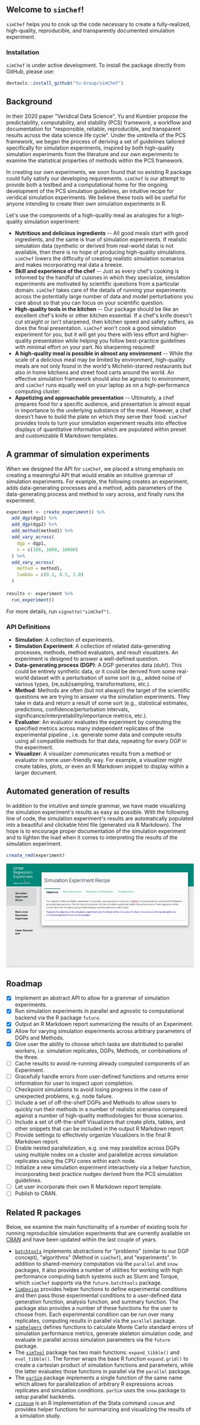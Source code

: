 ## Welcome to `simChef`!

`simChef` helps you to cook up the code necessary to create a fully-realized,
high-quality, reproducible, and transparently documented simulation experiment.

### Installation

`simChef` is under active development. To install the package directly from
GitHub, please use:

```r
devtools::install_github("Yu-Group/simChef")
```

## Background

In their 2020 paper "Veridical Data Science", Yu and Kumbier propose the
predictability, computability, and stability (PCS) framework, a workflow and
documentation for "responsible, reliable, reproducible, and transparent results
across the data science life cycle". Under the umbrella of the PCS framework, we
began the process of deriving a set of guidelines tailored specifically for
simulation experiments, inspired by both high-quality simulation experiments
from the literature and our own experiments to examine the statistical
properties of methods within the PCS framework.

In creating our own experiments, we soon found that no existing R package could
fully satisfy our developing requirements. `simChef` is our attempt to provide
both a testbed and a computational home for the ongoing development of the PCS
simulation guidelines, an intuitive recipe for veridical simulation experiments.
We believe these tools will be useful for anyone intending to create their own
simulation experiments in R.

Let's use the components of a high-quality meal as analogies for a high-quality
simulation experiment:

- **Nutritious and delicious ingredients** -- All good meals start with good
  ingredients, and the same is true of simulation experiments. If realistic
  simulation data (synthetic or derived from real-world data) is not available,
  then there is no hope of producing high-quality simulations. `simChef` lowers
  the difficulty of creating realistic simulation scenarios and makes
  incorporating real data a breeze.
- **Skill and experience of the chef** -- Just as every chef's cooking is
  informed by the handful of cuisines in which they specialize, simulation
  experiments are motivated by scientific questions from a particular domain.
  `simChef` takes care of the details of running your experiments across the
  potentially large number of data and model perturbations you care about so
  that you can focus on your scientific question.
- **High-quality tools in the kitchen** -- Our package should be like an
  excellent chef's knife or other kitchen essential. If a chef's knife doesn't
  cut straight or isn't sharpened, then kitchen speed and safety suffers, as
  does the final presentation. `simChef` won't cook a good simulation experiment
  for you, but it will get you there with less effort and higher-quality
  presentation while helping you follow best-practice guidelines with minimal
  effort on your part. No sharpening required!
- **A high-quality meal is possible in almost any environment** -- While the
  scale of a delicious meal may be limited by environment, high-quality meals
  are not only found in the world's Michelin-starred restaurants but also in
  home kitchens and street food carts around the world. An effective simulation
  framework should also be agnostic to environment, and `simChef` runs equally
  well on your laptop as on a high-performance computing cluster.
- **Appetizing and approachable presentation** -- Ultimately, a chef prepares
  food for a specific audience, and presentation is almost equal in importance to
  the underlying substance of the meal. However, a chef doesn't have to build
  the plate on which they serve their food. `simChef` provides tools to turn
  your simulation experiment results into effective displays of quantitative
  information which are populated within preset and customizable R Markdown
  templates.

## A grammar of simulation experiments

When we designed the API for `simChef`, we placed a strong emphasis on creating
a meaningful API that would enable an intuitive grammar of simulation
experiments. For example, the following creates an experiment, adds
data-generating processes and a method, adds parameters of the data-generating
process and method to vary across, and finally runs the experiment.

```r
experiment <- create_experiment() %>%
  add_dgp(dgp1) %>%
  add_dgp(dgp2) %>%
  add_method(method1) %>%
  add_vary_across(
    dgp = dgp1,
    n = c(100, 1000, 10000)
  ) %>%
  add_vary_across(
    method = method1,
    lambda = c(0.1, 0.5, 1.0)
  )

results <- experiment %>%
  run_experiment()
```

For more details, run `vignette("simChef")`.

### API Definitions

- **Simulation**: A collection of experiments.
- **Simulation Experiment**: A collection of related data-generating processes,
  methods, method evaluators, and result visualizers. An experiment is designed
  to answer a well-defined question.
- **Data-generating process (DGP)**: A DGP generates data (duh!). This could be
  entirely synthetic data, or it could be derived from some real-world dataset
  with a perturbation of some sort (e.g., added noise of various types,
  {re,sub}sampling, transformations, etc.).
- **Method**: Methods are often (but not always!) the target of the scientific
  questions we are trying to answer via the simulation experiments. They take in
  data and return a result of some sort (e.g., statistical estimates,
  predictions, confidence/perturbation intervals,
  significance/interpretability/importance metrics, etc.).
- **Evaluator**: An evaluator evaluates the experiment by computing the
  specified metrics across many independent replicates of the experimental
  pipeline , i.e. generate some data and compute results using all compatible
  methods for that data, repeating for every DGP in the experiment.
- **Visualizer**: A visualizer communicates results from a method or evaluator
  in some user-friendly way. For example, a visualizer might create tables,
  plots, or even an R Markdown snippet to display within a larger document.

## Automated generation of results

In addition to the intuitive and simple grammar, we have made visualizing the
simulation experiment's results as easy as possible. With the following line of
code, the simulation experiment's results are automatically populated into a 
beautiful and clickable html file (generated via R Markdown). The hope is to 
encourage proper documentation of the simulation experiment and to lighten the 
load when it comes to interpreting the results of the simulation experiment.

```r
create_rmd(experiment)
```

![](man/figures/simchef.gif)

## Roadmap

- [x] Implement an abstract API to allow for a grammar of simulation
      experiments.
- [x] Run simulation experiments in parallel and agnostic to computational
      backend via the R package `future`.
- [x] Output an R Markdown report summarizing the results of an Experiment.
- [x] Allow for varying simulation experiments across arbitrary parameters of
      DGPs and Methods.
- [x] Give user the ability to choose which tasks are distributed to parallel
      workers, i.e. simulation replicates, DGPs, Methods, or combinations of the
      three.
- [ ] Cache results to avoid re-running already computed components of an
      Experiment.
- [ ] Gracefully handle errors from user-defined functions and returns error
      information for user to inspect upon completion.
- [ ] Checkpoint simulations to avoid losing progress in the case of unexpected
      problems, e.g. node failure.
- [ ] Include a set of off-the-shelf DGPs and Methods to allow users to quickly
      run their methods in a number of realistic scenarios compared against a
      number of high-quality methodologies for those scenarios.
- [ ] Include a set of off-the-shelf Visualizers that create plots, tables, and
      other snippets that can be included in the output R Markdown report.
- [ ] Provide settings to effectively organize Visualizers in the final R
      Markdown report.
- [ ] Enable nested parallelization, e.g. one may paralellize across DGPs using
      multiple nodes on a cluster and parallelize across simulation replicates
      using the CPU cores within each node.
- [ ] Initialize a new simulation experiment interactively via a helper
      function, incorporating best practice nudges derived from the PCS
      simulation guidelines.
- [ ] Let user incorporate their own R Markdown report template.
- [ ] Publish to CRAN.

## Related R packages

Below, we examine the main functionality of a number of existing tools for
running reproducible simulation experiments that are currently available on
[CRAN](https://cran.r-project.org/) and have been updated within the last couple
of years.

- [`batchtools`](https://mllg.github.io/batchtools/index.html) implements
  abstractions for "problems" (similar to our DGP concept), "algorithms" (Method
  in `simChef`), and "experiments". In addition to shared-memory computation via
  the `parallel` and `snow` packages, it also provides a number of utilities for
  working with high performance computing batch systems such as Slurm and
  Torque, which `simChef` supports via the `future.batchtools` package.
- [`SimDesign`](https://cran.r-project.org/web/packages/SimDesign/index.html)
  provides helper functions to define experimental conditions and then pass
  those experimental conditions to a user-defined data generation function,
  analysis function, and summary function. The package also provides a number of
  these functions for the user to choose from. Each experimental condition can
  be run over many replicates, computing results in parallel via the `parallel`
  package.
- [`simhelpers`](https://meghapsimatrix.github.io/simhelpers/index.html) defines
  functions to calculate Monte Carlo standard errors of simulation performance
  metrics, generate skeleton simulation code, and evaluate in parallel across
  simulation parameters via the `future` package.
- The [`simTool`](http://marselscheer.github.io/simTool/index.html) package has
  two main functions: `expand_tibble()` and `eval_tibble()`. The former wraps
  the base R function `expand.grid()` to create a cartesian product of
  simulation functions and parameters, while the latter evaluates those
  functions in parallel via the `parallel` package.
- The [`parSim`](https://github.com/SachaEpskamp/parSim) package implements a
  single function of the same name which allows for parallelization of arbitrary
  R expressions across replicates and simulation conditions. `parSim` uses the
  `snow` package to setup parallel backends.
- [`rsimsum`](https://ellessenne.github.io/rsimsum/index.html) is an R
  implementation of the Stata command `simsum` and provides helper functions for
  summarizing and visualizing the results of a simulation study.

